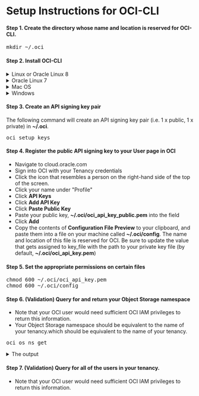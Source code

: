 # Setup Instructions for OCI-CLI

#### Step 1. Create the directory whose name and location is reserved for OCI-CLI.
<pre>
mkdir ~/.oci
</pre>

#### Step 2. Install OCI-CLI
<details>
	<summary>Linux or Oracle Linux 8</summary>

If you are using a Linux or Oracle Linux 8, install OCI-CLI with this command.
<pre>
bash -c "$(curl -L https://raw.githubusercontent.com/oracle/oci-cli/master/scripts/install/install.sh)"
</pre>
</details>
<details>
	<summary>Oracle Linux 7</summary>

If you are using a Oracle Linux 7, install OCI-CLI with yum.
<pre>
sudo yum install python36-oci-cli
</pre>
</details>
<details>
	<summary>Mac OS</summary>

If you are using a MAC OS, install OCI-CLI with homebrew.
<pre>
brew update && brew install oci-cli
</pre>
</details>
<details>
	<summary>Windows</summary>

If you are using Windows, please refer to the <b>Windows</b> section in the [Quickstart from the Oracle documentation](https://docs.oracle.com/en-us/iaas/Content/API/SDKDocs/cliinstall.htm#Quickstart).
</details>

#### Step 3. Create an API signing key pair
The following command will create an API signing key pair (i.e. 1 x public, 1 x private) in <b>\~/.oci</b>.
<pre>
oci setup keys
</pre>

#### Step 4. Register the public API signing key to your User page in OCI

- Navigate to cloud.oracle.com
- Sign into OCI with your Tenancy credentials
- Click the icon that resembles a person on the right-hand side of the top of the screen.
- Click your name under "Profile"
- Click <b>API Keys</b>
- Click <b>Add API Key</b>
- Click <b>Paste Public Key</b>
- Paste your public key, <b>~/.oci/oci_api_key_public.pem</b> into the field
- Click <b>Add</b>
- Copy the contents of <b>Configuration File Preview</b> to your clipboard, and paste them into a file on your machine called <b>\~/.oci/config</b>. The name and location of this file is reserved for OCI. Be sure to update the value that gets assigned to key_file with the path to your private key file (by default, <b>\~/.oci/oci_api_key.pem</b>)

#### Step 5. Set the appropriate permissions on certain files
<pre>
chmod 600 ~/.oci/oci_api_key.pem
chmod 600 ~/.oci/config
</pre>

#### Step 6. (Validation) Query for and return your Object Storage namespace
- Note that your OCI user would need sufficient OCI IAM privileges to return this information.
- Your Object Storage namespace should be equivalent to the name of your tenancy.which should be equivalent to the name of your tenancy.
<pre>
oci os ns get
</pre>
<details>
	<summary>The output</summary>
<pre>
{
  "data": "YOUR_OBJECT_STORAGE_NAMESPACE"
}
</pre>
</details>

#### Step 7. (Validation) Query for all of the users in your tenancy.
- Note that your OCI user would need sufficient OCI IAM privileges to return this information.
